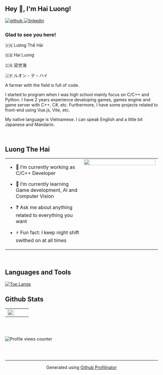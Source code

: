 ## Hey 👋, I'm Hai Luong!  
  

<a href="https://github.com/hailiang194" target="_blank">
<img src=https://img.shields.io/badge/github-%2324292e.svg?&style=for-the-badge&logo=github&logoColor=white alt=github style="margin-bottom: 5px;" />
</a>
<a href="https://linkedin.com/in/luong-the-hai-sl" target="_blank">
<img src=https://img.shields.io/badge/linkedin-%231E77B5.svg?&style=for-the-badge&logo=linkedin&logoColor=white alt=linkedin style="margin-bottom: 5px;" />
</a> 
  



### Glad to see you here!  
🇻🇳 Lương Thế Hải

🇬🇧 Hai Luong

🇨🇳 梁世海

🇯🇵 ルオン・テ・ハイ

A farmer with the field is full of code.

I started to program when I was high school mainly focus on C/C++ and Python. I have 2 years experience developing games, games engine and game server with C++, C#, etc. Furthermore, I have some projects related to front-end using Vue.js, Vite, etc.

My native language is Vietnamese. I can speak English and a little bit Japanese and Mandarin.
  

<br/>  


## Luong The Hai 
<table><tr><td valign="top" width="50%">

- 🔭 I’m currently working as C/C++ Developer 
  

- 🌱 I’m currently learning Game development, AI and Computer Vision  
  

- ❓ Ask me about anything related to everything you want  
  

- ⚡ Fun fact: I keep night shift swithed on at all times   


</td><td valign="top" width="50%">

<div align="center">
<img src="https://avatars.githubusercontent.com/u/30114830?v=4" align="center" style="width: 100%" />
</div>  


</td></tr></table>  

<br/>  


## Languages and Tools  
[![Top Langs](https://github-readme-stats.vercel.app/api/top-langs/?username=hailiang194&layout=compact)](https://github.com/hailiang194)

## Github Stats  
<table><tr><td valign="top" width="50%">

<img src="https://github-readme-stats.vercel.app/api?username=hailiang194&show_icons=true&count_private=true&hide_border=true" align="left" style="width: 100%" />

</td><td valign="top" width="50%">



</td></tr></table>  

<br/>  

  

<br/>  

![Profile views counter](https://komarev.com/ghpvc/?username=hailiang194&&style=flat-square)  
  

<br/>  


<br />

----
<div align="center">Generated using <a href="https://profilinator.rishav.dev/" target="_blank">Github Profilinator</a></div>
